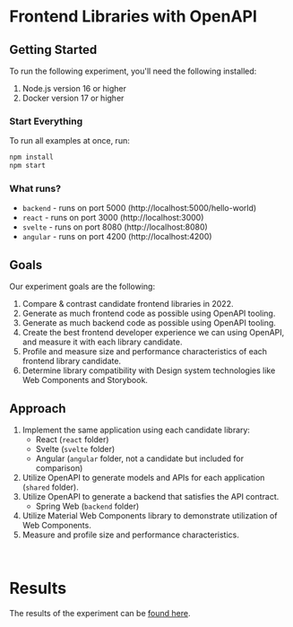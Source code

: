 # Frontend Libraries with OpenAPI

## Getting Started

To run the following experiment, you'll need the following installed:

1. Node.js version 16 or higher
2. Docker version 17 or higher

### Start Everything

To run all examples at once, run:

```bash
npm install
npm start
```

### What runs?

* `backend` - runs on port 5000 (http://localhost:5000/hello-world)
* `react` - runs on port 3000 (http://localhost:3000)
* `svelte` - runs on port 8080 (http://localhost:8080)
* `angular` - runs on port 4200 (http://localhost:4200)

## Goals

Our experiment goals are the following:

1. Compare & contrast candidate frontend libraries in 2022.
2. Generate as much frontend code as possible using OpenAPI tooling.
3. Generate as much backend code as possible using OpenAPI tooling.
4. Create the best frontend developer experience we can using OpenAPI, and measure it with each library candidate.
5. Profile and measure size and performance characteristics of each frontend library candidate.
6. Determine library compatibility with Design system technologies like Web Components and Storybook.

## Approach

1. Implement the same application using each candidate library:
   * React (`react` folder)
   * Svelte (`svelte` folder)
   * Angular (`angular` folder, not a candidate but included for comparison)
2. Utilize OpenAPI to generate models and APIs for each application (`shared` folder).
3. Utilize OpenAPI to generate a backend that satisfies the API contract.
   * Spring Web (`backend` folder)
4. Utilize Material Web Components library to demonstrate utilization of Web Components.
5. Measure and profile size and performance characteristics.

<br />

# Results

The results of the experiment can be [found here](./findings.md).
